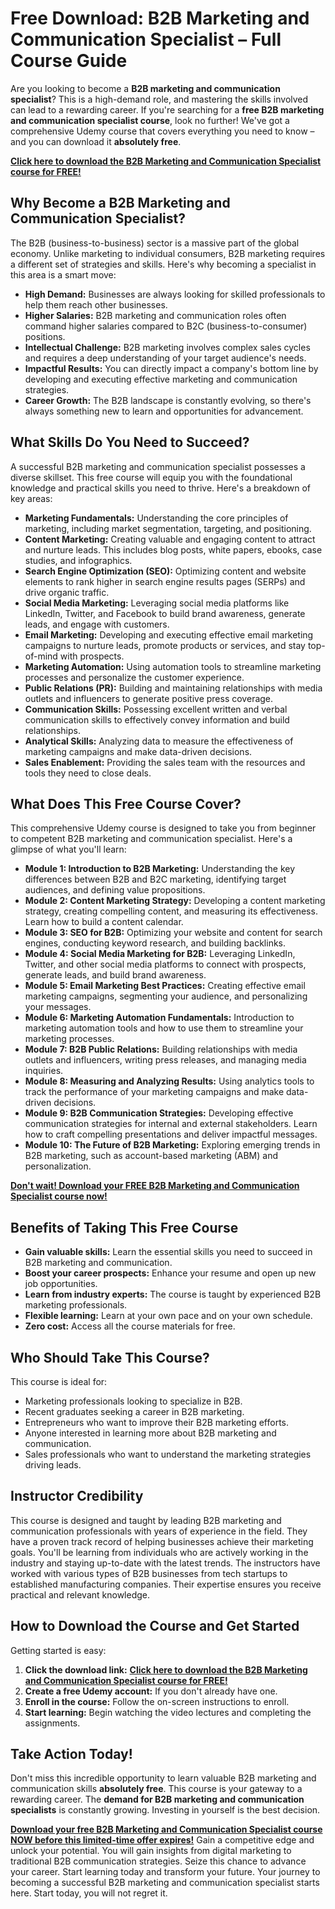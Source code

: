 # Free Download: B2B Marketing and Communication Specialist – Full Course Guide

Are you looking to become a **B2B marketing and communication specialist**? This is a high-demand role, and mastering the skills involved can lead to a rewarding career. If you're searching for a **free B2B marketing and communication specialist course**, look no further! We've got a comprehensive Udemy course that covers everything you need to know – and you can download it **absolutely free**.

[**Click here to download the B2B Marketing and Communication Specialist course for FREE!**](https://udemywork.com/b2b-marketing-en-communicatie-specialist)

## Why Become a B2B Marketing and Communication Specialist?

The B2B (business-to-business) sector is a massive part of the global economy. Unlike marketing to individual consumers, B2B marketing requires a different set of strategies and skills. Here's why becoming a specialist in this area is a smart move:

*   **High Demand:** Businesses are always looking for skilled professionals to help them reach other businesses.
*   **Higher Salaries:** B2B marketing and communication roles often command higher salaries compared to B2C (business-to-consumer) positions.
*   **Intellectual Challenge:** B2B marketing involves complex sales cycles and requires a deep understanding of your target audience's needs.
*   **Impactful Results:** You can directly impact a company's bottom line by developing and executing effective marketing and communication strategies.
*   **Career Growth:** The B2B landscape is constantly evolving, so there's always something new to learn and opportunities for advancement.

## What Skills Do You Need to Succeed?

A successful B2B marketing and communication specialist possesses a diverse skillset. This free course will equip you with the foundational knowledge and practical skills you need to thrive. Here's a breakdown of key areas:

*   **Marketing Fundamentals:** Understanding the core principles of marketing, including market segmentation, targeting, and positioning.
*   **Content Marketing:** Creating valuable and engaging content to attract and nurture leads. This includes blog posts, white papers, ebooks, case studies, and infographics.
*   **Search Engine Optimization (SEO):** Optimizing content and website elements to rank higher in search engine results pages (SERPs) and drive organic traffic.
*   **Social Media Marketing:** Leveraging social media platforms like LinkedIn, Twitter, and Facebook to build brand awareness, generate leads, and engage with customers.
*   **Email Marketing:** Developing and executing effective email marketing campaigns to nurture leads, promote products or services, and stay top-of-mind with prospects.
*   **Marketing Automation:** Using automation tools to streamline marketing processes and personalize the customer experience.
*   **Public Relations (PR):** Building and maintaining relationships with media outlets and influencers to generate positive press coverage.
*   **Communication Skills:** Possessing excellent written and verbal communication skills to effectively convey information and build relationships.
*   **Analytical Skills:** Analyzing data to measure the effectiveness of marketing campaigns and make data-driven decisions.
*   **Sales Enablement:** Providing the sales team with the resources and tools they need to close deals.

## What Does This Free Course Cover?

This comprehensive Udemy course is designed to take you from beginner to competent B2B marketing and communication specialist. Here's a glimpse of what you'll learn:

*   **Module 1: Introduction to B2B Marketing:** Understanding the key differences between B2B and B2C marketing, identifying target audiences, and defining value propositions.
*   **Module 2: Content Marketing Strategy:** Developing a content marketing strategy, creating compelling content, and measuring its effectiveness. Learn how to build a content calendar.
*   **Module 3: SEO for B2B:** Optimizing your website and content for search engines, conducting keyword research, and building backlinks.
*   **Module 4: Social Media Marketing for B2B:** Leveraging LinkedIn, Twitter, and other social media platforms to connect with prospects, generate leads, and build brand awareness.
*   **Module 5: Email Marketing Best Practices:** Creating effective email marketing campaigns, segmenting your audience, and personalizing your messages.
*   **Module 6: Marketing Automation Fundamentals:** Introduction to marketing automation tools and how to use them to streamline your marketing processes.
*   **Module 7: B2B Public Relations:** Building relationships with media outlets and influencers, writing press releases, and managing media inquiries.
*   **Module 8: Measuring and Analyzing Results:** Using analytics tools to track the performance of your marketing campaigns and make data-driven decisions.
*   **Module 9: B2B Communication Strategies:** Developing effective communication strategies for internal and external stakeholders. Learn how to craft compelling presentations and deliver impactful messages.
*   **Module 10: The Future of B2B Marketing:** Exploring emerging trends in B2B marketing, such as account-based marketing (ABM) and personalization.

[**Don't wait! Download your FREE B2B Marketing and Communication Specialist course now!**](https://udemywork.com/b2b-marketing-en-communicatie-specialist)

## Benefits of Taking This Free Course

*   **Gain valuable skills:** Learn the essential skills you need to succeed in B2B marketing and communication.
*   **Boost your career prospects:** Enhance your resume and open up new job opportunities.
*   **Learn from industry experts:** The course is taught by experienced B2B marketing professionals.
*   **Flexible learning:** Learn at your own pace and on your own schedule.
*   **Zero cost:** Access all the course materials for free.

## Who Should Take This Course?

This course is ideal for:

*   Marketing professionals looking to specialize in B2B.
*   Recent graduates seeking a career in B2B marketing.
*   Entrepreneurs who want to improve their B2B marketing efforts.
*   Anyone interested in learning more about B2B marketing and communication.
*   Sales professionals who want to understand the marketing strategies driving leads.

## Instructor Credibility

This course is designed and taught by leading B2B marketing and communication professionals with years of experience in the field. They have a proven track record of helping businesses achieve their marketing goals. You'll be learning from individuals who are actively working in the industry and staying up-to-date with the latest trends. The instructors have worked with various types of B2B businesses from tech startups to established manufacturing companies. Their expertise ensures you receive practical and relevant knowledge.

## How to Download the Course and Get Started

Getting started is easy:

1.  **Click the download link:** [**Click here to download the B2B Marketing and Communication Specialist course for FREE!**](https://udemywork.com/b2b-marketing-en-communicatie-specialist)
2.  **Create a free Udemy account:** If you don't already have one.
3.  **Enroll in the course:** Follow the on-screen instructions to enroll.
4.  **Start learning:** Begin watching the video lectures and completing the assignments.

## Take Action Today!

Don't miss this incredible opportunity to learn valuable B2B marketing and communication skills **absolutely free**. This course is your gateway to a rewarding career. The **demand for B2B marketing and communication specialists** is constantly growing. Investing in yourself is the best decision.

**[Download your free B2B Marketing and Communication Specialist course NOW before this limited-time offer expires!](https://udemywork.com/b2b-marketing-en-communicatie-specialist)** Gain a competitive edge and unlock your potential. You will gain insights from digital marketing to traditional B2B communication strategies. Seize this chance to advance your career. Start learning today and transform your future. Your journey to becoming a successful B2B marketing and communication specialist starts here. Start today, you will not regret it.
